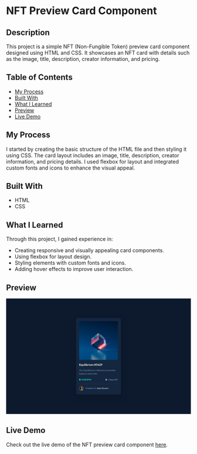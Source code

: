 # NFT Preview Card Component

## Description

This project is a simple NFT (Non-Fungible Token) preview card component designed using HTML and CSS. It showcases an NFT card with details such as the image, title, description, creator information, and pricing.

## Table of Contents

- [My Process](#my-process)
- [Built With](#built-with)
- [What I Learned](#what-i-learned)
- [Preview](#preview)
- [Live Demo](#live-demo)

## My Process

I started by creating the basic structure of the HTML file and then styling it using CSS. The card layout includes an image, title, description, creator information, and pricing details. I used flexbox for layout and integrated custom fonts and icons to enhance the visual appeal.

## Built With

- HTML
- CSS

## What I Learned

Through this project, I gained experience in:

- Creating responsive and visually appealing card components.
- Using flexbox for layout design.
- Styling elements with custom fonts and icons.
- Adding hover effects to improve user interaction.

## Preview

![NFT Preview Card](./screenshots/desktop-design.jpg)

## Live Demo

Check out the live demo of the NFT preview card component [here](https://aachal01.github.io/nft-preview-card-component/).

